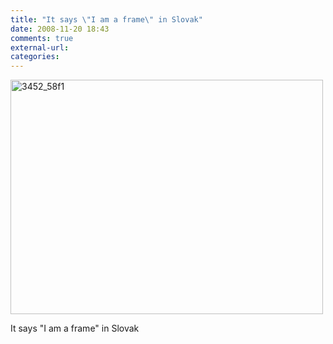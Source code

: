 ```yaml
---
title: "It says \"I am a frame\" in Slovak"
date: 2008-11-20 18:43
comments: true
external-url:
categories:
---
```

[<img src="http://c.asset.soup.io/asset/0176/3452_58f1.jpeg" width="500" height="375" alt="3452_58f1" />][1]

It says "I am a frame" in Slovak

  [1]: http://www.flickr.com/photos/psychedelict/3045867756/in/pool-digmia
